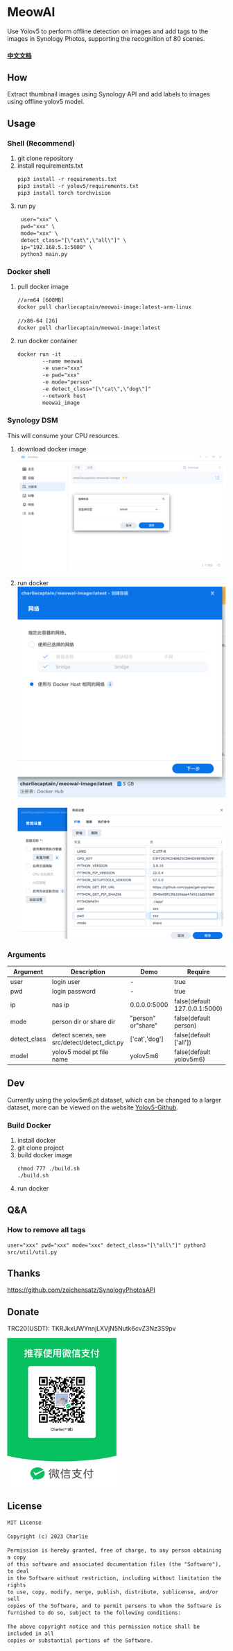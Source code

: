 # MeowAI

Use Yolov5 to perform offline detection on images and add tags to the images in Synology Photos, supporting the recognition of 80 scenes.

#### [中文文档](./README-CN.md)

## How

Extract thumbnail images using Synology API and add labels to images using offline yolov5 model.

## Usage

### Shell  (Recommend)

1. git clone repository
2. install requirements.txt
    ```
   pip3 install -r requirements.txt
   pip3 install -r yolov5/requirements.txt
   pip3 install torch torchvision
   ```
3. run py
   ```
    user="xxx" \
    pwd="xxx" \
    mode="xxx" \
    detect_class="[\"cat\",\"all\"]" \
    ip="192.168.5.1:5000" \
    python3 main.py
    ```

### Docker shell

1. pull docker image
    ```
    //arm64 [600MB]
    docker pull charliecaptain/meowai-image:latest-arm-linux

    //x86-64 [2G]
    docker pull charliecaptain/meowai-image:latest
    ```

2. run docker container

    ```shell
    docker run -it 
            --name meowai 
            -e user="xxx" 
            -e pwd="xxx" 
            -e mode="person" 
            -e detect_class="[\"cat\",\"dog\"]"
            --network host 
            meowai_image
    ```

### Synology DSM

This will consume your CPU resources.

1. download docker image
   ![picture 1](images/1679625127031.png)

2. run docker
   ![picture 2](images/1679625615970.png)

   ![picture 3](images/1679625687135.png)





### Arguments

| Argument     | Description                                  | Demo               | Require                       |
| ------------ | -------------------------------------------- | ------------------ | ----------------------------- |
| user         | login user                                   | -                  | true                          |
| pwd          | login password                               | -                  | true                          |
| ip           | nas ip                                       | 0.0.0.0:5000       | false(default 127.0.0.1:5000) |
| mode         | person dir or share dir                      | "person" or"share" | false(default person)         |
| detect_class | detect scenes, see src/detect/detect_dict.py | ['cat','dog']      | false(default ['all'])        |
| model        | yolov5 model pt file name                    | yolov5m6            | false(default yolov5m6)        |


## Dev

Currently using the yolov5m6.pt dataset, which can be changed to a larger dataset, more can be viewed on the
website [Yolov5-Github](https://github.com/ultralytics/yolov5).

### Build Docker

1. install docker
2. git clone project
3. build docker image
    ```
    chmod 777 ./build.sh
    ./build.sh
    ```
4. run docker

## Q&A

### How to remove all tags
```shell
user="xxx" pwd="xxx" mode="xxx" detect_class="[\"all\"]" python3 src/util/util.py
```

## Thanks

https://github.com/zeichensatz/SynologyPhotosAPI

## Donate

TRC20(USDT): TKRJkxUWYnnjLXVjN5Nutk6cvZ3Nz3S9pv

<img src="images/1679625687777.JPG" width="50%" />

## License

```
MIT License

Copyright (c) 2023 Charlie

Permission is hereby granted, free of charge, to any person obtaining a copy
of this software and associated documentation files (the "Software"), to deal
in the Software without restriction, including without limitation the rights
to use, copy, modify, merge, publish, distribute, sublicense, and/or sell
copies of the Software, and to permit persons to whom the Software is
furnished to do so, subject to the following conditions:

The above copyright notice and this permission notice shall be included in all
copies or substantial portions of the Software.
```